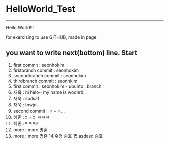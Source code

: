 # HelloWorld_Test

------

Hello World!!!

for exercising to use GITHUB, made in page.

you want to write next(bottom) line.
Start
------
1. first commit : seonhokim
2. firstbranch commit : seonhokim
3. secondbranch commit : seonhokim
4. thirdbranch commit : seonhkim
5. first commit : seonhokim - ubunto : branch
6.  재욱 : hi helo~ my name is wodnrdl.
7.  재욱 : spdsaf
8.  재욱 : tnwjd
9. second commit : ㅇㅅㅇ...
10.  혜민 :ㅇㅅㅇ ㅋㅋㅋ
11.  혜민 :ㅋㅋㅋz
12. more : more 명훈
13. more : more 명훈
14.수정 승호
15.asdasd 승호

